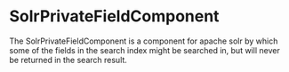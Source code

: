 SolrPrivateFieldComponent
=========================

The SolrPrivateFieldComponent is a component for apache solr by which some of the fields in the search index might be searched in, but will never be returned in the search result.